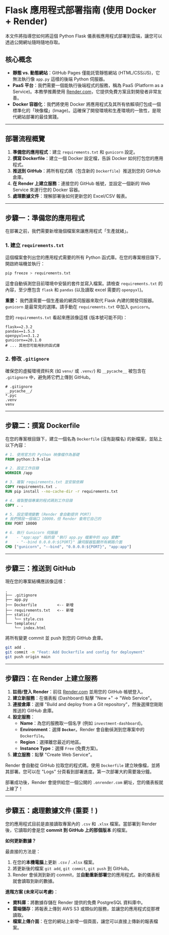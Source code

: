 # Flask 應用程式部署指南 (使用 Docker + Render)

本文件將指導您如何將這個 Python Flask 儀表板應用程式部署到雲端，讓您可以透過公開網址隨時隨地存取。

## 核心概念

- **靜態 vs. 動態網站**：GitHub Pages 僅能託管靜態網站 (HTML/CSS/JS)，它無法執行像 `app.py` 這樣的後端 Python 伺服器。
- **PaaS 平台**：我們需要一個能執行後端程式的服務，稱為 PaaS (Platform as a Service)。本教學推薦使用 [Render.com](https://render.com/)，它提供免費方案且對開發者非常友善。
- **Docker 容器化**：我們將使用 Docker 將應用程式及其所有依賴項打包成一個標準化的「映像檔」(Image)。這確保了開發環境和生產環境的一致性，是現代網站部署的最佳實踐。

---

## 部署流程概覽

1.  **準備您的應用程式**：建立 `requirements.txt` 和 `gunicorn` 設定。
2.  **撰寫 Dockerfile**：建立一個 Docker 設定檔，告訴 Docker 如何打包您的應用程式。
3.  **推送到 GitHub**：將所有程式碼（包含新的 `Dockerfile`）推送到您的 GitHub 倉庫。
4.  **在 Render 上建立服務**：連接您的 GitHub 帳號，並設定一個新的 Web Service 來運行您的 Docker 容器。
5.  **處理數據文件**：理解部署後如何更新您的 Excel/CSV 報表。

---

## 步驟一：準備您的應用程式

在部署之前，我們需要新增幾個檔案來讓應用程式「生產就緒」。

### 1. 建立 `requirements.txt`

這個檔案會列出您的應用程式需要的所有 Python 函式庫。在您的專案根目錄下，開啟終端機並執行：

```bash
pip freeze > requirements.txt
```

這會自動偵測您目前環境中安裝的套件並寫入檔案。請檢查 `requirements.txt` 的內容，至少應包含 `flask` 和 `pandas` (以及讀取 excel 需要的 `openpyxl`)。

**重要：** 我們還需要一個生產級的網頁伺服器來取代 Flask 內建的開發伺服器。`gunicorn` 是最常見的選擇。請手動在 `requirements.txt` 中加入 `gunicorn`。

您的 `requirements.txt` 看起來應該像這樣 (版本號可能不同)：

```
flask==2.3.2
pandas==1.5.3
openpyxl==3.1.2
gunicorn==20.1.0
# ... 其他您可能用到的函式庫
```

### 2. 修改 `.gitignore`

確保您的虛擬環境資料夾 (如 `venv/` 或 `.venv/`) 和 `__pycache__` 被包含在 `.gitignore` 中，避免將它們上傳到 GitHub。

```
# .gitignore
__pycache__/
*.pyc
.venv
venv
```

---

## 步驟二：撰寫 Dockerfile

在您的專案根目錄下，建立一個名為 `Dockerfile` (沒有副檔名) 的新檔案，並貼上以下內容：

```Dockerfile
# 1. 使用官方的 Python 映像檔作為基礎
FROM python:3.9-slim

# 2. 設定工作目錄
WORKDIR /app

# 3. 複製 requirements.txt 並安裝依賴
COPY requirements.txt .
RUN pip install --no-cache-dir -r requirements.txt

# 4. 複製整個專案的程式碼到工作目錄
COPY . .

# 5. 設定環境變數 (Render 會自動提供 PORT)
# 我們預設一個端口 10000，但 Render 會用它自己的
ENV PORT 10000

# 6. 執行 Gunicorn 伺服器
#    - "app:app" 指的是 "執行 app.py 檔案中的 app 變數"
#    - "--bind 0.0.0.0:${PORT}" 讓伺服器監聽所有網路介面
CMD ["gunicorn", "--bind", "0.0.0.0:${PORT}", "app:app"]
```

---

## 步驟三：推送到 GitHub

現在您的專案結構應該像這樣：

```
.
├── .gitignore
├── app.py
├── Dockerfile         <-- 新增
├── requirements.txt   <-- 新增
├── static/
│   └── style.css
└── templates/
    └── index.html
```

將所有變更 commit 並 push 到您的 GitHub 倉庫。

```bash
git add .
git commit -m "Feat: Add Dockerfile and config for deployment"
git push origin main
```

---

## 步驟四：在 Render 上建立服務

1.  **註冊/登入 Render**：前往 [Render.com](https://render.com/) 並用您的 GitHub 帳號登入。
2.  **建立新服務**：在儀表板 (Dashboard) 點擊 "New +" -> "Web Service"。
3.  **連接倉庫**：選擇 "Build and deploy from a Git repository"，然後選擇您剛剛推送的 GitHub 倉庫。
4.  **設定服務**：
    -   **Name**：為您的服務取一個名字 (例如 `investment-dashboard`)。
    -   **Environment**：選擇 **`Docker`**。Render 會自動偵測到您專案中的 `Dockerfile`。
    -   **Region**：選擇離您最近的地區。
    -   **Instance Type**：選擇 `Free` (免費方案)。
5.  **建立服務**：點擊 "Create Web Service"。

Render 會自動從 GitHub 拉取您的程式碼，使用 `Dockerfile` 建立映像檔，並將其部署。您可以在 "Logs" 分頁看到部署進度。第一次部署大約需要幾分鐘。

部署成功後，Render 會提供給您一個公開的 `.onrender.com` 網址，您的儀表板就上線了！

---

## 步驟五：處理數據文件 (重要！)

您的應用程式目前是直接讀取專案內的 `.csv` 和 `.xlsx` 檔案。當部署到 Render 後，它讀取的會是您 **commit 到 GitHub 上的那個版本** 的檔案。

**如何更新數據？**

最直接的方法是：

1.  在您的**本機電腦**上更新 `.csv` / `.xlsx` 檔案。
2.  將更新後的檔案 `git add`, `git commit`, `git push` 到 GitHub。
3.  Render 會偵測到新的 commit，並**自動重新部署**您的應用程式。新的儀表板就會讀取到新的數據。

**進階方案 (未來可以考慮)**：

-   **資料庫**：將數據存儲在 Render 提供的免費 PostgreSQL 資料庫中。
-   **雲端儲存**：將報表上傳到 AWS S3 或類似的服務，並讓您的應用程式從那裡讀取。
-   **檔案上傳介面**：在您的網站上新增一個頁面，讓您可以直接上傳新的報表檔案。
